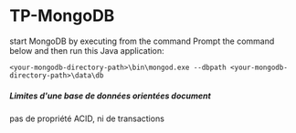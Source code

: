 # TP-MongoDB
start MongoDB by executing from the command Prompt the command below and then run this Java application:

`<your-mongodb-directory-path>\bin\mongod.exe --dbpath <your-mongodb-directory-path>\data\db`

##### Limites d'une base de données orientées document
pas de propriété ACID, ni de transactions
